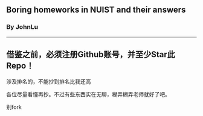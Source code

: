 ## Boring homeworks in NUIST and their answers

### By JohnLu

---

## 借鉴之前，必须注册Github账号，并至少Star此Repo！

涉及排名的，不能抄到排名比我还高

各位尽量看懂再抄。不过有些东西实在无聊，糊弄糊弄老师就好了吧。

别fork